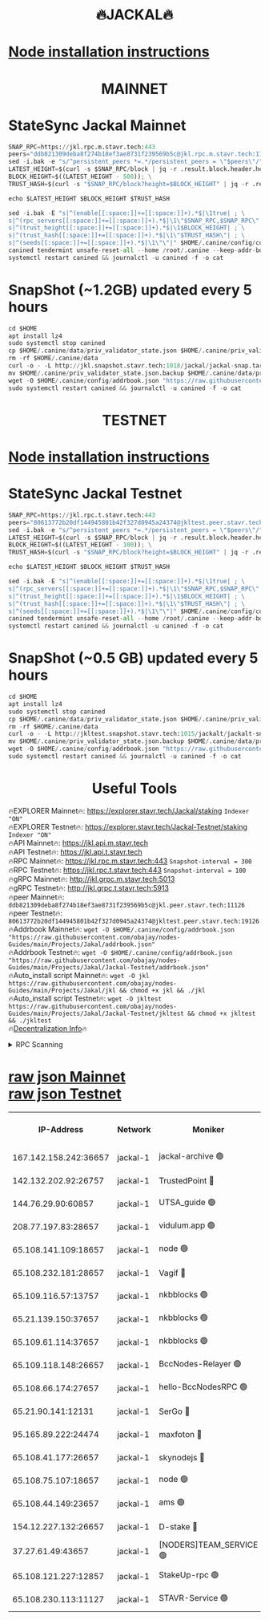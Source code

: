 <h1 align="center"> 🔥JACKAL🔥</h1>

[Node installation instructions](https://github.com/obajay/nodes-Guides/tree/main/Projects/Jakal)
=

<h1 align="center"> MAINNET</h1>

# StateSync Jackal Mainnet
```python
SNAP_RPC=https://jkl.rpc.m.stavr.tech:443
peers="ddb821309deba8f274b18ef3ae8731f239569b5c@jkl.rpc.m.stavr.tech:11126"
sed -i.bak -e "s/^persistent_peers *=.*/persistent_peers = \"$peers\"/" $HOME/.canine/config/config.toml
LATEST_HEIGHT=$(curl -s $SNAP_RPC/block | jq -r .result.block.header.height); \
BLOCK_HEIGHT=$((LATEST_HEIGHT - 500)); \
TRUST_HASH=$(curl -s "$SNAP_RPC/block?height=$BLOCK_HEIGHT" | jq -r .result.block_id.hash)

echo $LATEST_HEIGHT $BLOCK_HEIGHT $TRUST_HASH

sed -i.bak -E "s|^(enable[[:space:]]+=[[:space:]]+).*$|\1true| ; \
s|^(rpc_servers[[:space:]]+=[[:space:]]+).*$|\1\"$SNAP_RPC,$SNAP_RPC\"| ; \
s|^(trust_height[[:space:]]+=[[:space:]]+).*$|\1$BLOCK_HEIGHT| ; \
s|^(trust_hash[[:space:]]+=[[:space:]]+).*$|\1\"$TRUST_HASH\"| ; \
s|^(seeds[[:space:]]+=[[:space:]]+).*$|\1\"\"|" $HOME/.canine/config/config.toml
canined tendermint unsafe-reset-all --home /root/.canine --keep-addr-book
systemctl restart canined && journalctl -u canined -f -o cat
```
# SnapShot (~1.2GB) updated every 5 hours
```python
cd $HOME
apt install lz4
sudo systemctl stop canined
cp $HOME/.canine/data/priv_validator_state.json $HOME/.canine/priv_validator_state.json.backup
rm -rf $HOME/.canine/data
curl -o - -L http://jkl.snapshot.stavr.tech:1018/jackal/jackal-snap.tar.lz4 | lz4 -c -d - | tar -x -C $HOME/.canine --strip-components 2
mv $HOME/.canine/priv_validator_state.json.backup $HOME/.canine/data/priv_validator_state.json
wget -O $HOME/.canine/config/addrbook.json "https://raw.githubusercontent.com/obajay/nodes-Guides/main/Projects/Jakal/addrbook.json"
sudo systemctl restart canined && journalctl -u canined -f -o cat
```

<h1 align="center"> TESTNET</h1>

[Node installation instructions](https://github.com/obajay/nodes-Guides/tree/main/Projects/Jakal/Jackal-Testnet)
=

# StateSync Jackal Testnet
```python
SNAP_RPC=https://jkl.rpc.t.stavr.tech:443
peers="80613772b20df144945801b42f327d0945a24374@jkltest.peer.stavr.tech:19126"
sed -i.bak -e "s/^persistent_peers *=.*/persistent_peers = \"$peers\"/" $HOME/.canine/config/config.toml
LATEST_HEIGHT=$(curl -s $SNAP_RPC/block | jq -r .result.block.header.height); \
BLOCK_HEIGHT=$((LATEST_HEIGHT - 100)); \
TRUST_HASH=$(curl -s "$SNAP_RPC/block?height=$BLOCK_HEIGHT" | jq -r .result.block_id.hash)

echo $LATEST_HEIGHT $BLOCK_HEIGHT $TRUST_HASH

sed -i.bak -E "s|^(enable[[:space:]]+=[[:space:]]+).*$|\1true| ; \
s|^(rpc_servers[[:space:]]+=[[:space:]]+).*$|\1\"$SNAP_RPC,$SNAP_RPC\"| ; \
s|^(trust_height[[:space:]]+=[[:space:]]+).*$|\1$BLOCK_HEIGHT| ; \
s|^(trust_hash[[:space:]]+=[[:space:]]+).*$|\1\"$TRUST_HASH\"| ; \
s|^(seeds[[:space:]]+=[[:space:]]+).*$|\1\"\"|" $HOME/.canine/config/config.toml
canined tendermint unsafe-reset-all --home /root/.canine --keep-addr-book
systemctl restart canined && journalctl -u canined -f -o cat
```
# SnapShot (~0.5 GB) updated every 5 hours
```python
cd $HOME
apt install lz4
sudo systemctl stop canined
cp $HOME/.canine/data/priv_validator_state.json $HOME/.canine/priv_validator_state.json.backup
rm -rf $HOME/.canine/data
curl -o - -L http://jkltest.snapshot.stavr.tech:1015/jackalt/jackalt-snap.tar.lz4 | lz4 -c -d - | tar -x -C $HOME/.canine --strip-components 2
mv $HOME/.canine/priv_validator_state.json.backup $HOME/.canine/data/priv_validator_state.json
wget -O $HOME/.canine/config/addrbook.json "https://raw.githubusercontent.com/obajay/nodes-Guides/main/Projects/Jakal/Jackal-Testnet/addrbook.json"
sudo systemctl restart canined && journalctl -u canined -f -o cat
```

 <h1 align="center"> Useful Tools</h1>

🔥EXPLORER Mainnet🔥:      https://explorer.stavr.tech/Jackal/staking		        `Indexer "ON"` \
🔥EXPLORER Testnet🔥:      https://explorer.stavr.tech/Jackal-Testnet/staking     `Indexer "ON"` \
🔥API Mainnet🔥: 			 		 https://jkl.api.m.stavr.tech \
🔥API Testnet🔥: 			 		 https://jkl.api.t.stavr.tech \
🔥RPC Mainnet🔥:           https://jkl.rpc.m.stavr.tech:443              `Snapshot-interval = 300` \
🔥RPC Testnet🔥:           https://jkl.rpc.t.stavr.tech:443              `Snapshot-interval = 100` \
🔥gRPC Mainnet🔥:          http://jkl.grpc.m.stavr.tech:5013 \
🔥gRPC Testnet🔥:          http://jkl.grpc.t.stavr.tech:5913 \
🔥peer Mainnet🔥:					 `ddb821309deba8f274b18ef3ae8731f239569b5c@jkl.peer.stavr.tech:11126` \
🔥peer Testnet🔥:					 `80613772b20df144945801b42f327d0945a24374@jkltest.peer.stavr.tech:19126` \
🔥Addrbook Mainnet🔥:    ```wget -O $HOME/.canine/config/addrbook.json "https://raw.githubusercontent.com/obajay/nodes-Guides/main/Projects/Jakal/addrbook.json"``` \
🔥Addrbook Testnet🔥:    ```wget -O $HOME/.canine/config/addrbook.json "https://raw.githubusercontent.com/obajay/nodes-Guides/main/Projects/Jakal/Jackal-Testnet/addrbook.json"``` \
🔥Auto_install script Mainnet🔥: ```wget -O jkl https://raw.githubusercontent.com/obajay/nodes-Guides/main/Projects/Jakal/jkl && chmod +x jkl && ./jkl``` \
🔥Auto_install script Testnet🔥: ```wget -O jkltest https://raw.githubusercontent.com/obajay/nodes-Guides/main/Projects/Jakal/Jackal-Testnet/jkltest && chmod +x jkltest && ./jkltest``` \
🔥[Decentralization Info](https://github.com/obajay/StateSync-snapshots/tree/main/Projects/Jackal/Decentralization)🔥


<details>
<summary>RPC Scanning</summary>

<h2 align="center"> We scan nodes in real time every 4 hours. And we provide the final result of RPC endpoints.
We cannot influence the operation of these nodes in any way. </h2>


```python
If Voting Power is higher than 0 --> then the Node is a validator of the network and may be subject to attack and be a potential threat to the chain.
```
```python
We marked such validators with a red symbol
```

</details>

[raw json Mainnet](https://rpc-check.jaclalm.stavr.tech/jaclalm/rpc-jaclalm-result.json) \
[raw json Testnet](https://github.com/obajay/StateSync-snapshots/tree/main/Projects/Jackal/Rpc-Check-Testnet)
=

<table><tr><th>IP-Address</th><th>Network</th><th>Moniker</th><th>Latest Block Height</th><th>Earliest Block Height</th><th>Catching Up</th><th>Tx Index</th><th>Voting Power</th><th>Scan Time</th></tr><tr><td>167.142.158.242:36657</td><td>jackal-1</td><td>jackal-archive 🟢</td><td>6606435</td><td>2770293</td><td>False</td><td>on</td><td>0</td><td>2024-02-23T17:13:12.094158992UTC</td></tr><tr><td>142.132.202.92:26757</td><td>jackal-1</td><td>TrustedPoint 🔴</td><td>6606417</td><td>6129401</td><td>False</td><td>on</td><td>290891</td><td>2024-02-23T17:10:50.163596518UTC</td></tr><tr><td>144.76.29.90:60857</td><td>jackal-1</td><td>UTSA_guide 🟢</td><td>6606427</td><td>6280001</td><td>False</td><td>on</td><td>0</td><td>2024-02-23T17:12:12.047468100UTC</td></tr><tr><td>208.77.197.83:28657</td><td>jackal-1</td><td>vidulum.app 🟢</td><td>6606435</td><td>6296001</td><td>False</td><td>on</td><td>0</td><td>2024-02-23T17:13:08.790843541UTC</td></tr><tr><td>65.108.141.109:18657</td><td>jackal-1</td><td>node 🟢</td><td>6606414</td><td>6444728</td><td>False</td><td>on</td><td>0</td><td>2024-02-23T17:10:30.417927117UTC</td></tr><tr><td>65.108.232.181:28657</td><td>jackal-1</td><td>Vagif 🔴</td><td>6606429</td><td>6462201</td><td>False</td><td>off</td><td>60003</td><td>2024-02-23T17:12:21.265335270UTC</td></tr><tr><td>65.109.116.57:13757</td><td>jackal-1</td><td>nkbblocks 🟢</td><td>6606439</td><td>6468668</td><td>False</td><td>on</td><td>0</td><td>2024-02-23T17:13:37.248779009UTC</td></tr><tr><td>65.21.139.150:37657</td><td>jackal-1</td><td>nkbblocks 🟢</td><td>6606415</td><td>6473101</td><td>False</td><td>on</td><td>0</td><td>2024-02-23T17:10:41.083330827UTC</td></tr><tr><td>65.109.61.114:37657</td><td>jackal-1</td><td>nkbblocks 🟢</td><td>6606422</td><td>6473101</td><td>False</td><td>on</td><td>0</td><td>2024-02-23T17:11:29.969834773UTC</td></tr><tr><td>65.109.118.148:26657</td><td>jackal-1</td><td>BccNodes-Relayer 🟢</td><td>6606426</td><td>6489001</td><td>False</td><td>on</td><td>0</td><td>2024-02-23T17:12:03.442630478UTC</td></tr><tr><td>65.108.66.174:27657</td><td>jackal-1</td><td>hello-BccNodesRPC 🟢</td><td>6606427</td><td>6489001</td><td>False</td><td>on</td><td>0</td><td>2024-02-23T17:12:12.431007104UTC</td></tr><tr><td>65.21.90.141:12131</td><td>jackal-1</td><td>SerGo 🔴</td><td>6606416</td><td>6506416</td><td>False</td><td>off</td><td>51100</td><td>2024-02-23T17:10:43.592893499UTC</td></tr><tr><td>95.165.89.222:24474</td><td>jackal-1</td><td>maxfoton 🔴</td><td>6606429</td><td>6506428</td><td>False</td><td>off</td><td>117661</td><td>2024-02-23T17:12:21.760996155UTC</td></tr><tr><td>65.108.41.177:26657</td><td>jackal-1</td><td>skynodejs 🔴</td><td>6606434</td><td>6509001</td><td>False</td><td>on</td><td>83702</td><td>2024-02-23T17:13:11.269949525UTC</td></tr><tr><td>65.108.75.107:18657</td><td>jackal-1</td><td>node 🟢</td><td>6606423</td><td>6564077</td><td>False</td><td>on</td><td>0</td><td>2024-02-23T17:11:40.588300383UTC</td></tr><tr><td>65.108.44.149:23657</td><td>jackal-1</td><td>ams 🟢</td><td>6606431</td><td>6571141</td><td>False</td><td>on</td><td>0</td><td>2024-02-23T17:12:36.553224602UTC</td></tr><tr><td>154.12.227.132:26657</td><td>jackal-1</td><td>D-stake 🔴</td><td>6606413</td><td>6591001</td><td>False</td><td>off</td><td>130243</td><td>2024-02-23T17:10:25.880519435UTC</td></tr><tr><td>37.27.61.49:43657</td><td>jackal-1</td><td>[NODERS]TEAM_SERVICE 🟢</td><td>6606411</td><td>6591201</td><td>False</td><td>on</td><td>0</td><td>2024-02-23T17:10:10.521958343UTC</td></tr><tr><td>65.108.121.227:12857</td><td>jackal-1</td><td>StakeUp-rpc 🟢</td><td>6606417</td><td>6604001</td><td>False</td><td>on</td><td>0</td><td>2024-02-23T17:10:54.652542120UTC</td></tr><tr><td>65.108.230.113:11127</td><td>jackal-1</td><td>STAVR-Service 🟢</td><td>6606431</td><td>6606401</td><td>False</td><td>on</td><td>0</td><td>2024-02-23T17:12:41.055384517UTC</td></tr></table>
